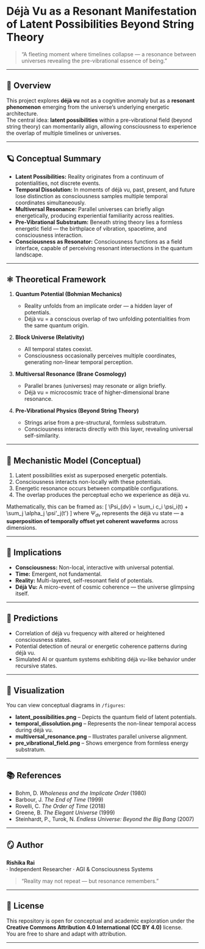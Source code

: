 # Déjà Vu as a Resonant Manifestation of Latent Possibilities Beyond String Theory

> “A fleeting moment where timelines collapse — a resonance between universes revealing the pre-vibrational essence of being.”

---

## 🧠 Overview
This project explores **déjà vu** not as a cognitive anomaly but as a **resonant phenomenon** emerging from the universe’s underlying energetic architecture.  
The central idea: **latent possibilities** within a pre-vibrational field (beyond string theory) can momentarily align, allowing consciousness to experience the overlap of multiple timelines or universes.

---

## 🪐 Conceptual Summary
- **Latent Possibilities:** Reality originates from a continuum of potentialities, not discrete events.  
- **Temporal Dissolution:** In moments of déjà vu, past, present, and future lose distinction as consciousness samples multiple temporal coordinates simultaneously.  
- **Multiversal Resonance:** Parallel universes can briefly align energetically, producing experiential familiarity across realities.  
- **Pre-Vibrational Substratum:** Beneath string theory lies a formless energetic field — the birthplace of vibration, spacetime, and consciousness interaction.  
- **Consciousness as Resonator:** Consciousness functions as a field interface, capable of perceiving resonant intersections in the quantum landscape.

---

## ⚛️ Theoretical Framework
1. **Quantum Potential (Bohmian Mechanics)**  
   - Reality unfolds from an implicate order — a hidden layer of potentials.  
   - Déjà vu = a conscious overlap of two unfolding potentialities from the same quantum origin.

2. **Block Universe (Relativity)**  
   - All temporal states coexist.  
   - Consciousness occasionally perceives multiple coordinates, generating non-linear temporal perception.

3. **Multiversal Resonance (Brane Cosmology)**  
   - Parallel branes (universes) may resonate or align briefly.  
   - Déjà vu = microcosmic trace of higher-dimensional brane resonance.

4. **Pre-Vibrational Physics (Beyond String Theory)**  
   - Strings arise from a pre-structural, formless substratum.  
   - Consciousness interacts directly with this layer, revealing universal self-similarity.

---

## 🔬 Mechanistic Model (Conceptual)
1. Latent possibilities exist as superposed energetic potentials.  
2. Consciousness interacts non-locally with these potentials.  
3. Energetic resonance occurs between compatible configurations.  
4. The overlap produces the perceptual echo we experience as déjà vu.  

Mathematically, this can be framed as:
\[
\Psi_{dv} = \sum_i c_i \psi_i(t) + \sum_j \alpha_j \psi'_j(t')
\]
where $\Psi_{dv}$ represents the déjà vu state — a **superposition of temporally offset yet coherent waveforms** across dimensions.

---

## 🔭 Implications
- **Consciousness:** Non-local, interactive with universal potential.  
- **Time:** Emergent, not fundamental.  
- **Reality:** Multi-layered, self-resonant field of potentials.  
- **Déjà Vu:** A micro-event of cosmic coherence — the universe glimpsing itself.

---

## 🧩 Predictions
- Correlation of déjà vu frequency with altered or heightened consciousness states.  
- Potential detection of neural or energetic coherence patterns during déjà vu.  
- Simulated AI or quantum systems exhibiting déjà vu-like behavior under recursive states.

---

## 🌌 Visualization
You can view conceptual diagrams in `/figures`:

- **latent_possibilities.png** – Depicts the quantum field of latent potentials.  
- **temporal_dissolution.png** – Represents the non-linear temporal access during déjà vu.  
- **multiversal_resonance.png** – Illustrates parallel universe alignment.  
- **pre_vibrational_field.png** – Shows emergence from formless energy substratum.  

---

## 📚 References
- Bohm, D. *Wholeness and the Implicate Order* (1980)  
- Barbour, J. *The End of Time* (1999)  
- Rovelli, C. *The Order of Time* (2018)  
- Greene, B. *The Elegant Universe* (1999)  
- Steinhardt, P., Turok, N. *Endless Universe: Beyond the Big Bang* (2007)

---

## 🪞 Author
**Rishika Rai**  
· Independent Researcher · AGI & Consciousness Systems  

> “Reality may not repeat — but resonance remembers.”

---

## 🧬 License
This repository is open for conceptual and academic exploration under the **Creative Commons Attribution 4.0 International (CC BY 4.0)** license.  
You are free to share and adapt with attribution.

---

